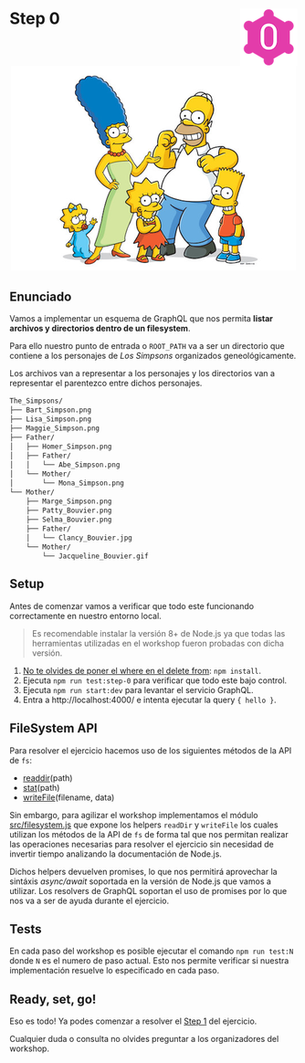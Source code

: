 # Step 0 <img align="right" width="100" height="100" src="../img/graphql-fs-level-0.png">

<p align="center">
  <img src="../img/simpsons.jpg">
</p>

## Enunciado

Vamos a implementar un esquema de GraphQL que nos permita **listar archivos y directorios dentro de un filesystem**.

Para ello nuestro punto de entrada o `ROOT_PATH` va a ser un directorio que contiene a los personajes de _Los Simpsons_ organizados geneológicamente.

Los archivos van a representar a los personajes y los directorios van a representar el parentezco entre dichos personajes.

```plain
The_Simpsons/
├── Bart_Simpson.png
├── Lisa_Simpson.png
├── Maggie_Simpson.png
├── Father/
│   ├── Homer_Simpson.png
│   ├── Father/
│   │   └── Abe_Simpson.png
│   └── Mother/
│       └── Mona_Simpson.png
└── Mother/
    ├── Marge_Simpson.png
    ├── Patty_Bouvier.png
    ├── Selma_Bouvier.png
    ├── Father/
    │   └── Clancy_Bouvier.jpg
    └── Mother/
        └── Jacqueline_Bouvier.gif
```

## Setup

Antes de comenzar vamos a verificar que todo este funcionando correctamente en nuestro entorno local.

> Es recomendable instalar la versión 8+ de Node.js ya que todas las herramientas utilizadas en el workshop fueron probadas con dicha versión.

1) [No te olvides de poner el where en el delete from](https://www.youtube.com/watch?v=i_cVJgIz_Cs): `npm install`.
2) Ejecuta `npm run test:step-0` para verificar que todo este bajo control.
3) Ejecuta `npm run start:dev` para levantar el servicio GraphQL.
4) Entra a http://localhost:4000/ e intenta ejecutar la query `{ hello }`.

## FileSystem API

Para resolver el ejercicio hacemos uso de los siguientes métodos de la API de `fs`:

* [readdir](https://nodejs.org/api/fs.html#fs_fs_readdir_path_options_callback)(path)
* [stat](https://nodejs.org/api/fs.html#fs_fs_stat_path_options_callback)(path)
* [writeFile](https://nodejs.org/api/fs.html#fs_fs_writefile_file_data_options_callback)(filename, data)

Sin embargo, para agilizar el workshop implementamos el módulo [src/filesystem.js](../src/filesystem.js) que expone los helpers `readDir` y `writeFile` los cuales utilizan los métodos de la API de `fs` de forma tal que nos permitan realizar las operaciones necesarias para resolver el ejercicio sin necesidad de invertir tiempo analizando la documentación de Node.js.

Dichos helpers devuelven promises, lo que nos permitirá aprovechar la sintáxis _async/await_ soportada en la versión de Node.js que vamos a utilizar. Los resolvers de GraphQL soportan el uso de promises por lo que nos va a ser de ayuda durante el ejercicio.

## Tests

En cada paso del workshop es posible ejecutar el comando `npm run test:N` donde `N` es el numero de paso actual. Esto nos permite verificar si nuestra implementación resuelve lo especificado en cada paso.

## Ready, set, go!

Eso es todo! Ya podes comenzar a resolver el [Step 1](STEP-1.md) del ejercicio.

Cualquier duda o consulta no olvides preguntar a los organizadores del workshop.

